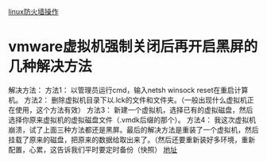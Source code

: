 [linux防火墙操作](https://www.cnblogs.com/niuben/p/13168708.html)

# vmware虚拟机强制关闭后再开启黑屏的几种解决方法

解决方法：
方法1：
以管理员运行cmd，输入netsh winsock reset在重启计算机。
方法2：
删除虚拟机目录下以.lck的文件和文件夹。（一般出现什么虚拟机正在使用，这个方法有效）
方法3：
新建一个虚拟机，选择已有的虚拟磁盘，然后选择你原来虚拟机的虚拟磁盘文件（.vmdk后缀的那个）。
方法4：
我这次虚拟机崩溃，试了上面三种方法都还是黑屏。最后的解决方法是重装了一个虚拟机，然后挂载了原来的磁盘，把原来的数据给取出来了。（然后还要重新装好多环境，重新配置，心累，这告诉我们平时要定时备份（快照）
[地址](https://blog.csdn.net/u013648063/article/details/108163706?ops_request_misc=%257B%2522request%255Fid%2522%253A%2522164136737516780255224333%2522%252C%2522scm%2522%253A%252220140713.130102334..%2522%257D&request_id=164136737516780255224333&biz_id=0&utm_medium=distribute.pc_search_result.none-task-blog-2~all~sobaiduend~default-1-108163706.pc_search_all_es&utm_term=vmware%E5%85%B3%E9%97%AD%E8%99%9A%E6%8B%9F%E6%9C%BA%E6%97%B6%E9%BB%91%E5%B1%8F&spm=1018.2226.3001.4187)
